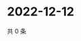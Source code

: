 # 2022-12-12

共 0 条

<!-- BEGIN WEIBO -->
<!-- 最后更新时间 Mon Dec 12 2022 18:15:31 GMT+0800 (China Standard Time) -->

<!-- END WEIBO -->
